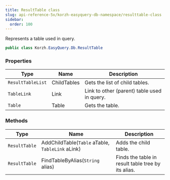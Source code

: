 ```yaml
---
title: ResultTable class
slug: api-reference-5x/korzh-easyquery-db-namespace/resulttable-class
sidebar:
  order: 100
---
```


Represents a table used in query.
```csharp
public class Korzh.EasyQuery.Db.ResultTable

```

### Properties

| Type | Name | Description | 
| --- | --- | --- | 
| `ResultTableList` | ChildTables | Gets the list of child tables. | 
| `TableLink` | Link | Link to other (parent) table used in query. | 
| `Table` | Table | Gets the table. | 


### Methods

| Type | Name | Description | 
| --- | --- | --- | 
| `ResultTable` | AddChildTable(`Table` aTable, `TableLink` aLink) | Adds the child table. | 
| `ResultTable` | FindTableByAlias(`String` alias) | Finds the table in result table tree by its alias. |
